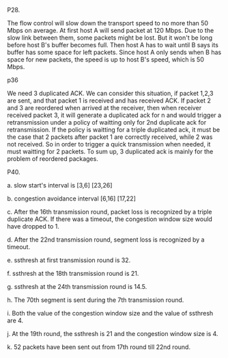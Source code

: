 P28.

The flow control will slow down the transport speed to no more than 50 Mbps on average.
At first host A will send packet at 120 Mbps. Due to the slow link between them, some packets might be lost.
But it won't be long before host B's buffer becomes full. Then host A has to wait until B says its buffer has some space for left packets. 
Since host A only sends when B has space for new packets, the speed is up to host B's speed, which is 50 Mbps.

p36

We need 3 duplicated ACK. We can consider this situation, if packet 1,2,3 are sent, and that packet 1 is received and has received ACK. 
If packet 2 and 3 are reordered when arrived at the receiver, then when receiver received packet 3, 
it will generate a duplicated ack for n and would trigger a retransmission under a policy of waitting only for 2nd duplicate ack for retransmission. 
If the policy is waitting for a triple duplicated ack, it must be the case that 2 packets after packet 1 are correctly received, while 2 was not received. 
So in order to trigger a quick transmission when needed, it must waitting for 2 packets. To sum up, 3 duplicated ack is mainly for the problem of reordered packages.

P40.

a. slow start's interval is [3,6] [23,26]

b. congestion avoidance interval [6,16] [17,22]

c. After the 16th transmission round, packet loss is recognized by a triple duplicate ACK. If there was a timeout, the congestion window size would have dropped to 1.

d. After the 22nd transmission round, segment loss is recognized by a timeout.

e. ssthresh at first transmission round is 32.

f. ssthresh at the 18th transmission round is 21.

g. ssthresh at the 24th transmission round is 14.5.

h. The 70th segment is sent during the 7th transmission round.

i. Both the value of the congestion window size and the value of ssthresh are 4.

j. At the 19th round, the ssthresh is 21 and the congestion window size is 4.

k. 52 packets have been sent out from 17th round till 22nd round.

